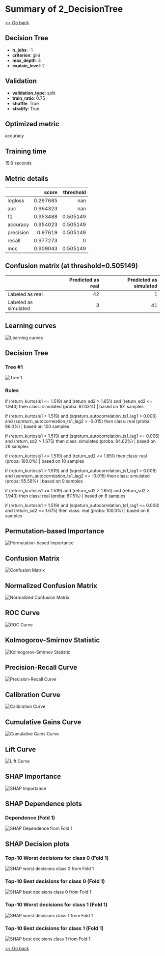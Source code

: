 # Summary of 2_DecisionTree

[<< Go back](../README.md)


## Decision Tree
- **n_jobs**: -1
- **criterion**: gini
- **max_depth**: 3
- **explain_level**: 2

## Validation
 - **validation_type**: split
 - **train_ratio**: 0.75
 - **shuffle**: True
 - **stratify**: True

## Optimized metric
accuracy

## Training time

15.6 seconds

## Metric details
|           |    score |   threshold |
|:----------|---------:|------------:|
| logloss   | 0.297685 |  nan        |
| auc       | 0.964323 |  nan        |
| f1        | 0.953488 |    0.505149 |
| accuracy  | 0.954023 |    0.505149 |
| precision | 0.97619  |    0.505149 |
| recall    | 0.977273 |    0        |
| mcc       | 0.909043 |    0.505149 |


## Confusion matrix (at threshold=0.505149)
|                      |   Predicted as real |   Predicted as simulated |
|:---------------------|--------------------:|-------------------------:|
| Labeled as real      |                  42 |                        1 |
| Labeled as simulated |                   3 |                       41 |

## Learning curves
![Learning curves](learning_curves.png)

## Decision Tree 

### Tree #1
![Tree 1](learner_fold_0_tree.svg)

### Rules

if (return_kurtosis1 <= 1.519) and (return_sd2 > 1.651) and (return_sd2 <= 1.943) then class: simulated (proba: 97.03%) | based on 101 samples

if (return_kurtosis1 > 1.519) and (sqreturn_autocorrelation_ts1_lag1 > 0.006) and (sqreturn_autocorrelation_ts1_lag2 > -0.015) then class: real (proba: 96.0%) | based on 100 samples

if (return_kurtosis1 > 1.519) and (sqreturn_autocorrelation_ts1_lag1 <= 0.006) and (return_sd2 > 1.675) then class: simulated (proba: 84.62%) | based on 26 samples

if (return_kurtosis1 <= 1.519) and (return_sd2 <= 1.651) then class: real (proba: 100.0%) | based on 10 samples

if (return_kurtosis1 > 1.519) and (sqreturn_autocorrelation_ts1_lag1 > 0.006) and (sqreturn_autocorrelation_ts1_lag2 <= -0.015) then class: simulated (proba: 55.56%) | based on 9 samples

if (return_kurtosis1 <= 1.519) and (return_sd2 > 1.651) and (return_sd2 > 1.943) then class: real (proba: 87.5%) | based on 8 samples

if (return_kurtosis1 > 1.519) and (sqreturn_autocorrelation_ts1_lag1 <= 0.006) and (return_sd2 <= 1.675) then class: real (proba: 100.0%) | based on 6 samples





## Permutation-based Importance
![Permutation-based Importance](permutation_importance.png)
## Confusion Matrix

![Confusion Matrix](confusion_matrix.png)


## Normalized Confusion Matrix

![Normalized Confusion Matrix](confusion_matrix_normalized.png)


## ROC Curve

![ROC Curve](roc_curve.png)


## Kolmogorov-Smirnov Statistic

![Kolmogorov-Smirnov Statistic](ks_statistic.png)


## Precision-Recall Curve

![Precision-Recall Curve](precision_recall_curve.png)


## Calibration Curve

![Calibration Curve](calibration_curve_curve.png)


## Cumulative Gains Curve

![Cumulative Gains Curve](cumulative_gains_curve.png)


## Lift Curve

![Lift Curve](lift_curve.png)



## SHAP Importance
![SHAP Importance](shap_importance.png)

## SHAP Dependence plots

### Dependence (Fold 1)
![SHAP Dependence from Fold 1](learner_fold_0_shap_dependence.png)

## SHAP Decision plots

### Top-10 Worst decisions for class 0 (Fold 1)
![SHAP worst decisions class 0 from Fold 1](learner_fold_0_shap_class_0_worst_decisions.png)
### Top-10 Best decisions for class 0 (Fold 1)
![SHAP best decisions class 0 from Fold 1](learner_fold_0_shap_class_0_best_decisions.png)
### Top-10 Worst decisions for class 1 (Fold 1)
![SHAP worst decisions class 1 from Fold 1](learner_fold_0_shap_class_1_worst_decisions.png)
### Top-10 Best decisions for class 1 (Fold 1)
![SHAP best decisions class 1 from Fold 1](learner_fold_0_shap_class_1_best_decisions.png)

[<< Go back](../README.md)
